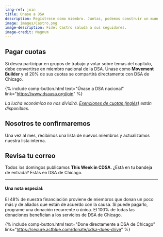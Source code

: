 ```yaml
---
lang-ref: join
title: Únase a DSA
description: Regístrese como miembro. Juntas, podemos construir un mundo mejor.
image: images/Castro.png
image-description: Fidel Castro saluda a sus seguidores.
image-credit: Magnum
---
```


## Pagar cuotas

Si desea participar en grupos de trabajo y votar sobre temas del capítulo, debe convertirse en miembro nacional de la DSA. Únase como **Movement Builder** y el 20% de sus cuotas se compartirá directamente con DSA de Chicago.

{% include comp-button.html text="Únase a DSA nacional" link="https://www.dsausa.org/join" %}

*La lucha económica no nos dividirá. [Exenciones de cuotas (inglés)](https://dsausa.org/dueswaiver) están disponibles.*

## Nosotros te confirmaremos

Una vez al mes, recibimos una lista de nuevos miembros y actualizamos nuestra lista interna.

## Revisa tu correo

Todos los domingos publicamos **This Week in CDSA**. ¿Está en tu bandeja de entrada? Estás en DSA de Chicago.

----

#### Una nota especial:

El 48% de nuestra financiación proviene de miembros que donan un poco más y de aliados que están de acuerdo con la causa. Si puede pagarlo, programe una donación recurrente o única. El 100% de todas las donaciones benefician a los servicios de DSA de Chicago.

{% include comp-button.html text="Done directamente a DSA de Chicago" link="https://secure.actblue.com/donate/cdsa-dues-drive" %}

